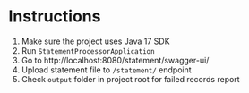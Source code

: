 # Instructions
1. Make sure the project uses Java 17 SDK
2. Run `StatementProcessorApplication`
3. Go to http://localhost:8080/statement/swagger-ui/
4. Upload statement file to `/statement/` endpoint
5. Check `output` folder in project root for failed records report